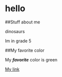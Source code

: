 # hello

##Stuff about me

dinosaurs

Im in grade 5

##My favorite color

My ***favorite*** color is green

[My link](https://crb.hdsb.ca/)
